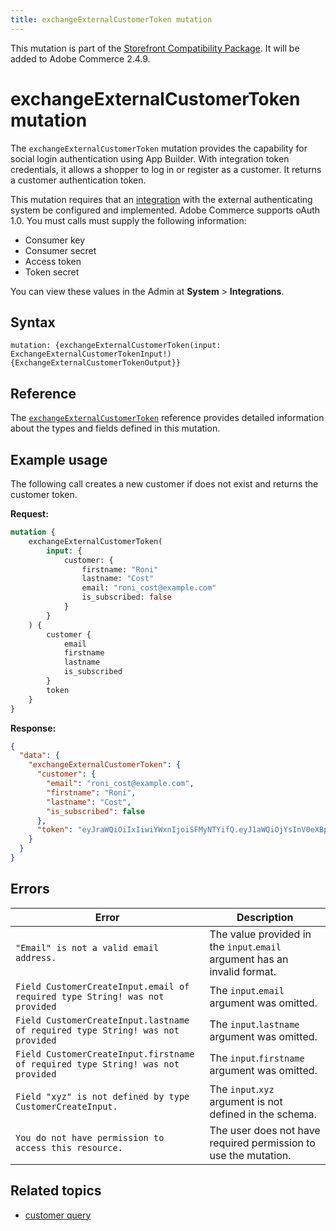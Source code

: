 ```yaml
---
title: exchangeExternalCustomerToken mutation
---
```


<InlineAlert variant="info" slots="text" />

This mutation is part of the [Storefront Compatibility Package](https://experienceleague.adobe.com/developer/commerce/storefront/setup/configuration/storefront-compatibility/v248/). It will be added to Adobe Commerce 2.4.9.

# exchangeExternalCustomerToken mutation

The `exchangeExternalCustomerToken` mutation provides the capability for social login authentication using App Builder. With integration token credentials, it allows a shopper to log in or register as a customer. It returns a customer authentication token.

This mutation requires that an [integration](https://experienceleague.adobe.com/en/docs/commerce-admin/systems/integrations) with the external authenticating system be configured and implemented. Adobe Commerce supports oAuth 1.0. You must calls must supply the following information:

* Consumer key
* Consumer secret
* Access token
* Token secret

You can view these values in the Admin at **System** > **Integrations**.

## Syntax

`mutation: {exchangeExternalCustomerToken(input: ExchangeExternalCustomerTokenInput!) {ExchangeExternalCustomerTokenOutput}}`

## Reference

The [`exchangeExternalCustomerToken`](https://developer.adobe.com/commerce/webapi/graphql-api/index.html#mutation-exchangeExternalCustomerToken) reference provides detailed information about the types and fields defined in this mutation.

## Example usage

The following call creates a new customer if does not exist and returns the customer token.

**Request:**

```graphql
mutation {
    exchangeExternalCustomerToken(
        input: {
            customer: {
                firstname: "Roni"
                lastname: "Cost"
                email: "roni_cost@example.com"
                is_subscribed: false
            }
        }
    ) {
        customer {
            email
            firstname
            lastname
            is_subscribed
        }
        token
    }
}
```

**Response:**

```json
{
  "data": {
    "exchangeExternalCustomerToken": {
      "customer": {
        "email": "roni_cost@example.com",
        "firstname": "Roni",
        "lastname": "Cost",
        "is_subscribed": false
      },
      "token": "eyJraWQiOiIxIiwiYWxnIjoiSFMyNTYifQ.eyJ1aWQiOjYsInV0eXBpZCI6MywiaWF0IjoxNzQ4NDk5NDIxLCJleHAiOjE3NDg1MDMwMjF9.hDPDh41C4KOHloM2xlUYJ0asCqunQHCELG-3x_IsIZo"
    }
  }
}
```

## Errors

Error | Description
--- | ---
`"Email" is not a valid email address.` | The value provided in the `input`.`email` argument has an invalid format.
`Field CustomerCreateInput.email of required type String! was not provided` | The `input`.`email` argument was omitted.
`Field CustomerCreateInput.lastname of required type String! was not provided` | The `input`.`lastname` argument was omitted.
`Field CustomerCreateInput.firstname of required type String! was not provided` | The `input`.`firstname` argument was omitted.
`Field "xyz" is not defined by type CustomerCreateInput.` | The `input`.`xyz` argument is not defined in the schema.
`You do not have permission to access this resource.` | The user does not have required permission to use the mutation.

## Related topics

*  [customer query](../queries/customer.md)
